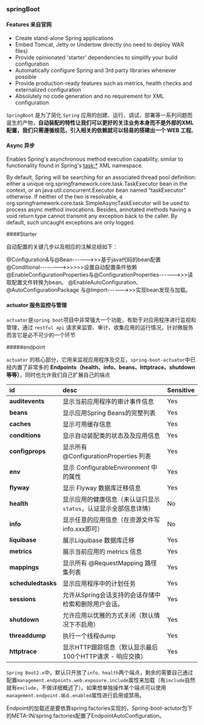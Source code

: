 ### springBoot

#### Features 来自官网

- Create stand-alone Spring applications
- Embed Tomcat, Jetty or Undertow directly (no need to deploy WAR files)
- Provide opinionated 'starter' dependencies to simplify your build configuration
- Automatically configure Spring and 3rd party libraries whenever possible
- Provide production-ready features such as metrics, health checks and externalized configuration
- Absolutely no code generation and no requirement for XML configuration

`SpringBoot` 是为了简化 `Spring` 应用的创建、运行、调试、部署等一系列问题而诞生的产物，**自动装配的特性让我们可以更好的关注业务本身而不是外部的XML配置，我们只需遵循规范，引入相关的依赖就可以轻易的搭建出一个 WEB 工程**。



#### Async 异步

Enables Spring's asynchronous method execution capability, similar to functionality found in Spring's <task:*> XML namespace.

By default, Spring will be searching for an associated thread pool definition: either a unique org.springframework.core.task.TaskExecutor bean in the context, or an java.util.concurrent.Executor bean named "taskExecutor" otherwise. If neither of the two is resolvable, a org.springframework.core.task.SimpleAsyncTaskExecutor will be used to process async method invocations. Besides, annotated methods having a void return type cannot transmit any exception back to the caller. By default, such uncaught exceptions are only logged.

####Starter

自动配置的关键几步以及相应的注解总结如下：

@Configuration&与@Bean------>>>基于java代码的bean配置
@Conditional-------->>>>>>设置自动配置条件依赖
@EnableConfigurationProperties与@ConfigurationProperties------>>>读取配置文件转换为bean。
@EnableAutoConfiguration、@AutoConfigurationPackage 与@Import------>>>实现bean发现与加载。



#### actuator 服务监控与管理

`actuator`是`spring boot`项目中非常强大一个功能，有助于对应用程序进行监视和管理，通过 `restful api` 请求来监管、审计、收集应用的运行情况，针对微服务而言它是必不可少的一个环节

#####endpoint

`actuator` 的核心部分，它用来监视应用程序及交互，`spring-boot-actuator`中已经内置了非常多的 **Endpoints（health、info、beans、httptrace、shutdown等等）**，同时也允许我们自己扩展自己的端点

| id                 | desc                                                         | Sensitive |
| :----------------- | :----------------------------------------------------------- | :-------- |
| **auditevents**    | 显示当前应用程序的审计事件信息                               | Yes       |
| **beans**          | 显示应用Spring Beans的完整列表                               | Yes       |
| **caches**         | 显示可用缓存信息                                             | Yes       |
| **conditions**     | 显示自动装配类的状态及及应用信息                             | Yes       |
| **configprops**    | 显示所有 @ConfigurationProperties 列表                       | Yes       |
| **env**            | 显示 ConfigurableEnvironment 中的属性                        | Yes       |
| **flyway**         | 显示 Flyway 数据库迁移信息                                   | Yes       |
| **health**         | 显示应用的健康信息（未认证只显示`status`，认证显示全部信息详情） | No        |
| **info**           | 显示任意的应用信息（在资源文件写info.xxx即可）               | No        |
| **liquibase**      | 展示Liquibase 数据库迁移                                     | Yes       |
| **metrics**        | 展示当前应用的 metrics 信息                                  | Yes       |
| **mappings**       | 显示所有 @RequestMapping 路径集列表                          | Yes       |
| **scheduledtasks** | 显示应用程序中的计划任务                                     | Yes       |
| **sessions**       | 允许从Spring会话支持的会话存储中检索和删除用户会话。         | Yes       |
| **shutdown**       | 允许应用以优雅的方式关闭（默认情况下不启用）                 | Yes       |
| **threaddump**     | 执行一个线程dump                                             | Yes       |
| **httptrace**      | 显示HTTP跟踪信息（默认显示最后100个HTTP请求 - 响应交换）     | Yes       |

`Spring Boot2.x`中，默认只开放了`info、health`两个端点，剩余的需要自己通过配置`management.endpoints.web.exposure.include`属性来加载（有`include`自然就有`exclude`，不做详细概述了）。如果想单独操作某个端点可以使用`management.endpoint.端点.enabled`属性进行启用或禁用。

Endpoint的加载还是要依靠spring.factories实现的，Spring-boot-actutor包下的META-IN/spring.factories配置了EndpointAutoConfiguration。